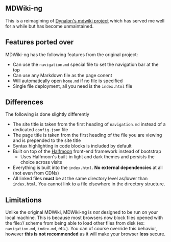 MDWiki-ng
---------

This is a reimagining of [Dynalon's mdwiki project](https://github.com/Dynalon/mdwiki) which has served me well for a while but has become unmaintained.

Features ported over
--------------------
MDWiki-ng has the following features from the original project:

* Can use the `navigation.md` special file to set the navigation bar at the top
* Can use any Markdown file as the page conent
* Will automatically open `home.md` if no file is specified
* Single file deployment, all you need is the `index.html` file

Differences
-----------
The following is done slightly differently

* The site title is taken from the first heading of `navigation.md` instead of a dedicated `config.json` file
* The page title is taken from the first heading of the file you are viewing and is prepended to the site title
* Syntax highlighting in code blocks is included by default
* Built on top of the [Halfmoon](https://gethalfmoon.com/) front-end framework instead of bootstrap
  * Uses Halfmoon's built-in light and dark themes and persists the choice across visits
* Everything is built into the `index.html`. __No external dependencies__ at all (not even from CDNs)
* All linked files __must__ be at the same directory level as/lower than `index.html`. You cannot link to a file elsewhere in the directory structure.

Limitations
-----------
Unlike the original MDWiki, MDWiki-ng is _not_ designed to be run on your local machine. This is because most browsers now block files opened with the file:// scheme from being able to load other files from disk (ex: `navigation.md`, `index.md`, etc.). You can of course override this behavior, however __this is not recommended__ as it will make your browser __less__ secure.
